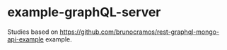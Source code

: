 # example-graphQL-server
Studies based on https://github.com/brunocramos/rest-graphql-mongo-api-example example.
